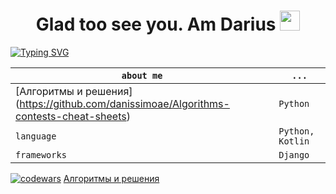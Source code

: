<h1 align="center"> Glad too see you. Am Darius </a> 
<img src="https://github.com/goforbg/telegram-emoji-gifs/blob/master/thunder.gif" height="32"/></h1>
<a href="https://git.io/typing-svg"><img src="https://readme-typing-svg.herokuapp.com?font=Fira+Code&weight=500&duration=4000&pause=500&color=58B9F7&width=453&lines=-python++%5B+django%2C+flask+%5D+dev;Computer+science+student" alt="Typing SVG" /></a>

`about me` | `...`
--- | --- 
[Алгоритмы и решения] (https://github.com/danissimoae/Algorithms-contests-cheat-sheets)| `Python`
`language` | `Python, Kotlin`
`frameworks` | `Django`

[![codewars](https://www.codewars.com/users/dar1usss/badges/large)](https://www.codewars.com/users/username)
[Алгоритмы и решения](https://github.com/danissimoae/Algorithms-contests-cheat-sheets)
